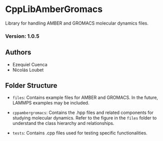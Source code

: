 # CppLibAmberGromacs
Library for handling AMBER and GROMACS molecular dynamics files.

### Version: 1.0.5

## Authors

- Ezequiel Cuenca
- Nicolás Loubet

## Folder Structure

- `files`: Contains example files for AMBER and GROMACS. In the future, LAMMPS examples may be included.

- `cppambergromacs`: Contains the .hpp files and related components for studying molecular dynamics. Refer to the figure in the `files` folder to understand the class hierarchy and relationships.

- `tests`: Contains .cpp files used for testing specific functionalities.


